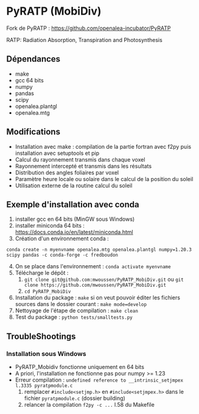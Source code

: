 # PyRATP (MobiDiv)
Fork de PyRATP : https://github.com/openalea-incubator/PyRATP

RATP: Radiation Absorption, Transpiration and Photosynthesis

## Dépendances
- make
- gcc 64 bits 
- numpy
- pandas
- scipy
- openalea.plantgl
- openalea.mtg

## Modifications 
- Installation avec make : compilation de la partie fortran avec f2py puis installation avec setuptools et pip 
- Calcul du rayonnement transmis dans chaque voxel
- Rayonnement intercepté et transmis dans les résultats
- Distribution des angles foliaires par voxel
- Paramètre heure locale ou solaire dans le calcul de la position du soleil
- Utilisation externe de la routine calcul du soleil

## Exemple d'installation avec conda
1) installer gcc en 64 bits (MinGW sous Windows)
2) installer miniconda 64 bits : https://docs.conda.io/en/latest/miniconda.html
3) Création d'un environnement conda :
```shell
conda create -n myenvname openalea.mtg openalea.plantgl numpy=1.20.3 scipy pandas -c conda-forge -c fredboudon
```
4) On se place dans l'environnement : `conda activate myenvname`
5) Télécharge le dépôt :
   1) `git clone git@github.com:mwoussen/PyRATP_MobiDiv.git` ou `git clone https://github.com/mwoussen/PyRATP_MobiDiv.git`
   2) `cd PyRATP_MobiDiv`
6) Installation du package : `make`
    si on veut pouvoir éditer les fichiers sources dans le dossier courant : `make mode=develop`
7) Nettoyage de l'étape de compilation : `make clean`
8) Test du package : `python tests/smalltests.py`

## TroubleShootings
### Installation sous Windows
- PyRATP_Mobidiv fonctionne uniquement en 64 bits
- A priori, l'installation ne fonctionne pas pour numpy >= 1.23
- Erreur compilation : `undefined reference to __intrinsic_setjmpex l.3335 pyratpmodule.c` 
    1) remplacer `#include<setjmp.h>` en `#include<setjmpex.h>` dans le fichier `pyratpmodule.c` (dossier building)
    2) relancer la compilation `f2py -c ...` l.58 du Makefile
